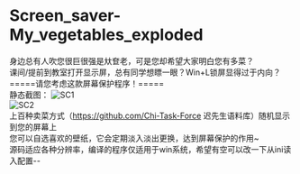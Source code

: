 # Screen_saver-My_vegetables_exploded  
身边总有人吹您很巨很强是夶奆老，可是您却希望大家明白您有多菜？  
课间/提前到教室打开显示屏，总有同学想瞟一眼？Win+L锁屏显得过于内向？  
=====请您考虑这款屏幕保护程序！=====  
静态截图：
![SC1](https://github.com/GhostFrankWu/SUSTech_Tools/edit/main/%E6%9D%82%E9%A1%B9mixed/%E5%85%A8%E8%87%AA%E5%8A%A8%E5%8D%96%E8%8F%9C%E6%9C%BA/SCREENSHOTS/1.png)  
![SC2](https://github.com/GhostFrankWu/SUSTech_Tools/edit/main/%E6%9D%82%E9%A1%B9mixed/%E5%85%A8%E8%87%AA%E5%8A%A8%E5%8D%96%E8%8F%9C%E6%9C%BA/SCREENSHOTS/2.png)  
上百种卖菜方式（https://github.com/Chi-Task-Force 迟先生语料库）随机显示到您的屏幕上  
您可以自选喜欢的壁纸，它会定期淡入淡出更换，达到屏幕保护的作用~  
源码适应各种分辨率，编译的程序仅适用于win系统，希望有空可以改一下从ini读入配置--
